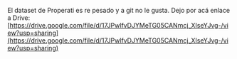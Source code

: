 El dataset de Properati es re pesado y a git no le gusta. Dejo por acá enlace a Drive: [https://drive.google.com/file/d/17JPwlfvDJYMeTG05CANmcj_XIseYJvg-/view?usp=sharing](https://drive.google.com/file/d/17JPwlfvDJYMeTG05CANmcj_XIseYJvg-/view?usp=sharing)